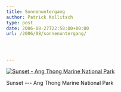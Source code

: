 ```yaml
---
title: Sonnenuntergang
author: Patrick Kollitsch
type: post
date: 2006-08-27T22:58:00+00:00
url: /2006/08/sonnenuntergang/




---
```

<div class="flickr">
  <a href="http://www.flickr.com/photos/schreibblogade/226783237/" title="Sunset - Ang Thong Marine National Park"><img src="//static.flickr.com/62/226783237_6f9a4a4549.jpg" alt="Sunset - Ang Thong Marine National Park" /></a></p> 
  
  <p>
    Sunset --- Ang Thong Marine National Park
  </p>
</div>